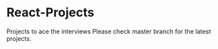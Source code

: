 # React-Projects
Projects to ace the interviews
Please check master branch for the latest projects.
